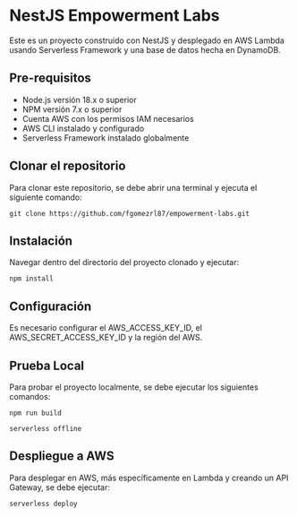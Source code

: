 # NestJS Empowerment Labs

Este es un proyecto construido con NestJS y desplegado en AWS Lambda usando Serverless Framework y una base de datos hecha en DynamoDB.

## Pre-requisitos

- Node.js versión 18.x o superior
- NPM versión 7.x o superior
- Cuenta AWS con los permisos IAM necesarios
- AWS CLI instalado y configurado
- Serverless Framework instalado globalmente

## Clonar el repositorio

Para clonar este repositorio, se debe abrir una terminal y ejecuta el siguiente comando:

```
git clone https://github.com/fgomezrl87/empowerment-labs.git
```

## Instalación

Navegar dentro del directorio del proyecto clonado y ejecutar:

```
npm install
```

## Configuración

Es necesario configurar el AWS_ACCESS_KEY_ID, el AWS_SECRET_ACCESS_KEY_ID y la región del AWS.

## Prueba Local

Para probar el proyecto localmente, se debe ejecutar los siguientes comandos:

```
npm run build
```

```
serverless offline
```

## Despliegue a AWS

Para desplegar en AWS, más específicamente en Lambda y creando un API Gateway, se debe ejecutar:

```
serverless deploy
```